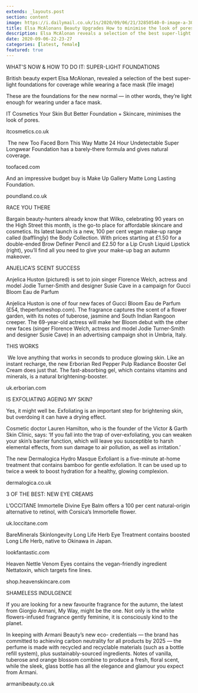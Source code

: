 ```yaml
---
extends: _layouts.post
section: content
image: https://i.dailymail.co.uk/1s/2020/09/06/21/32850540-0-image-a-30_1599424488715.jpg 
title: Elsa McAlonans Beauty Upgrades How to minimise the look of pores with super-light foundations  
description: Elsa McAlonan reveals a selection of the best super-light foundations for coverage while wearing a face mask. The British beauty expert also reveals the fragrance used by actress Anjelica Huston. 
date: 2020-09-06-22-23-27 
categories: [latest, female] 
featured: true 
--- 
```

WHAT'S NOW & HOW TO DO IT: SUPER-LIGHT FOUNDATIONS

British beauty expert Elsa McAlonan, revealed a selection of the best super-light foundations for coverage while wearing a face mask (file image)

These are the foundations for the new normal — in other words, they’re light enough for wearing under a face mask. 

IT Cosmetics Your Skin But Better Foundation + Skincare, minimises the look of pores. 

itcosmetics.co.uk

 The new Too Faced Born This Way Matte 24 Hour Undetectable Super Longwear Foundation has a barely-there formula and gives natural coverage.

toofaced.com

And an impressive budget buy is Make Up Gallery Matte Long Lasting Foundation.

poundland.co.uk

RACE YOU THERE

Bargain beauty-hunters already know that Wilko, celebrating 90 years on the High Street this month, is the go-to place for affordable skincare and cosmetics. Its latest launch is a new, 100 per cent vegan make-up range called (bafflingly) the Body Collection. With prices starting at £1.50 for a double-ended Brow Definer Pencil and £2.50 for a Lip Crush Liquid Lipstick (right), you’ll find all you need to give your make-up bag an autumn makeover. 

ANJELICA’S SCENT SUCCESS 

Anjelica Huston (pictured) is set to join singer Florence Welch, actress and model Jodie Turner‑Smith and designer Susie Cave in a campaign for Gucci Bloom Eau de Parfum 

Anjelica Huston is one of four new faces of Gucci Bloom Eau de Parfum (£54, theperfumeshop.com). The fragrance captures the scent of a flower garden, with its notes of tuberose, jasmine and South Indian Rangoon creeper. The 69-year-old actress will make her Bloom debut with the other new faces (singer Florence Welch, actress and model Jodie Turner‑Smith and designer Susie Cave) in an advertising campaign shot in Umbria, Italy. 

THIS WORKS

 We love anything that works in seconds to produce glowing skin. Like an instant recharge, the new Erborian Red Pepper Pulp Radiance Booster Gel Cream does just that. The fast-absorbing gel, which contains vitamins and minerals, is a natural brightening-booster.

uk.erborian.com

IS EXFOLIATING AGEING MY SKIN? 

Yes, it might well be. Exfoliating is an important step for brightening skin, but overdoing it can have a drying effect.

Cosmetic doctor Lauren Hamilton, who is the founder of the Victor & Garth Skin Clinic, says: ‘If you fall into the trap of over-exfoliating, you can weaken your skin’s barrier function, which will leave you susceptible to harsh elemental effects, from sun damage to air pollution, as well as irritation.’ 

The new Dermalogica Hydro Masque Exfoliant is a five-minute at-home treatment that contains bamboo for gentle exfoliation. It can be used up to twice a week to boost hydration for a healthy, glowing complexion.

dermalogica.co.uk

3 OF THE BEST: NEW EYE CREAMS

L’OCCITANE Immortelle Divine Eye Balm offers a 100 per cent natural-origin alternative to retinol, with Corsica’s Immortelle flower.

uk.loccitane.com

BareMinerals Skinlongevity Long Life Herb Eye Treatment contains boosted Long Life Herb, native to Okinawa in Japan.

lookfantastic.com

Heaven Nettle Venom Eyes contains the vegan-friendly ingredient Nettatoxin, which targets fine lines.

shop.heavenskincare.com

SHAMELESS INDULGENCE

If you are looking for a new favourite fragrance for the autumn, the latest from Giorgio Armani, My Way, might be the one. Not only is the white flowers-infused fragrance gently feminine, it is consciously kind to the planet.

In keeping with Armani Beauty’s new eco- credentials — the brand has committed to achieving carbon neutrality for all products by 2025 — the perfume is made with recycled and recyclable materials (such as a bottle refill system), plus sustainably-sourced ingredients. Notes of vanilla, tuberose and orange blossom combine to produce a fresh, floral scent, while the sleek, glass bottle has all the elegance and glamour you expect from Armani.

armanibeauty.co.uk

